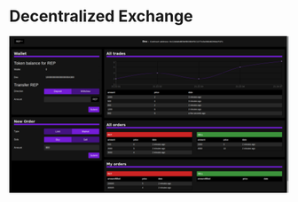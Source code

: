 # Decentralized Exchange


![User dashboard](https://raw.githubusercontent.com/Ugo/smart-contracts/main/dex/images/dex.png)

